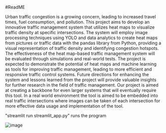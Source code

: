 #ReadME

Urban traffic congestion is a growing concern, leading to increased travel times, fuel
consumption, and pollution. This project aims to develop an innovative traffic management
system that utilizes heat maps to visualize traffic density at specific intersections. The system
will employ image processing techniques using YOLO and data analytics to create heat maps
from pictures or traffic data with the pandas library from Python, providing a visual
representation of traffic density and identifying congestion hotspots. The effectiveness of the
heat map-based traffic management system will be evaluated through simulations and real-world
tests. The project is expected to demonstrate the potential of heat maps and machine learning as
tools for improving traffic management, leading to more efficient and responsive traffic control
systems. Future directions for enhancing the system and lessons learned from the project will
provide valuable insights for further research in the field of traffic management. Our project is
aimed at creating a backbone for even larger systems that will eventually require this tool. In a
real world environment the tool is aimed to be embedded into real traffic intersections where
images can be taken of each intersection for more effective data usage and implementation of the
tool.





"streamlit run streamlit_app.py" runs the program

![image](https://github.com/piran777/Capstone/assets/90805441/f011e2cc-fb14-4dea-989a-211f00813d01)
